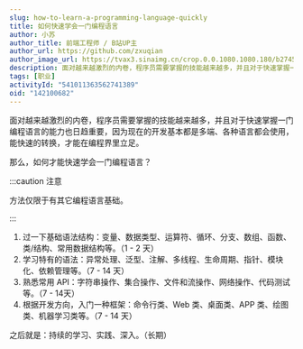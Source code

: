 ```yaml
---
slug: how-to-learn-a-programming-language-quickly
title: 如何快速学会一门编程语言
author: 小苏
author_title: 前端工程师 / B站UP主
author_url: https://github.com/zxuqian
author_image_url: https://tvax3.sinaimg.cn/crop.0.0.1080.1080.180/b2745d44ly8g8s4muqeggj20u00u0n0k.jpg?KID=imgbed,tva&Expires=1582389585&ssig=EvXmyu%2FXsX
description: 面对越来越激烈的内卷，程序员需要掌握的技能越来越多，并且对于快速掌握一门编程语言的能力也日趋重要，因为现在的开发基本都是多端、各种语言都会使用，能快速的转换，才能在编程界里立足。
tags: [职业]
activityId: "541011363562741389"
oid: "142100682"
---
```


面对越来越激烈的内卷，程序员需要掌握的技能越来越多，并且对于快速掌握一门编程语言的能力也日趋重要，因为现在的开发基本都是多端、各种语言都会使用，能快速的转换，才能在编程界里立足。

那么，如何才能快速学会一门编程语言？

:::caution 注意

方法仅限于有其它编程语言基础。

:::

1. 过一下基础语法结构：变量、数据类型、运算符、循环、分支、数组、函数、类/结构、常用数据结构等。（1 - 2 天）
2. 学习特有的语法：异常处理、泛型、注解、多线程、生命周期、指针、模块化、依赖管理等。（7 - 14 天）
3. 熟悉常用 API：字符串操作、集合操作、文件和流操作、网络操作、代码测试等。（7 - 14天） 
4. 根据开发方向，入门一种框架：命令行类、Web 类、桌面类、APP 类、绘图类、机器学习类等。（7 - 14 天） 
   
之后就是：持续的学习、实践、深入。（长期） 